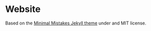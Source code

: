 # Website

Based on the [Minimal Mistakes Jekyll theme](https://mmistakes.github.io/minimal-mistakes/)
under and MIT license.
